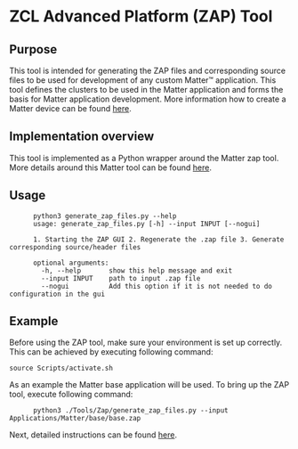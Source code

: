 # ZCL Advanced Platform (ZAP) Tool

## Purpose

This tool is intended for generating the ZAP files and corresponding source files to be used for development of any
custom Matter&trade; application. This tool defines the clusters to be used in the Matter application and forms the basis for
Matter application development. More information how to create a Matter device can be found
[here](../../Applications/Matter/base/README.md#creating-matter-device).


## Implementation overview

This tool is implemented as a Python wrapper around the Matter zap tool. More details around this
Matter tool can be found [here](https://github.com/project-chip/zap/tree/master).

## Usage


```
      python3 generate_zap_files.py --help
      usage: generate_zap_files.py [-h] --input INPUT [--nogui]

      1. Starting the ZAP GUI 2. Regenerate the .zap file 3. Generate corresponding source/header files

      optional arguments:
        -h, --help       show this help message and exit
        --input INPUT    path to input .zap file
        --nogui          Add this option if it is not needed to do configuration in the gui
```

## Example

Before using the ZAP tool, make sure your environment is set up correctly. This can be achieved by executing
following command:

```
source Scripts/activate.sh
```

As an example the Matter base application will be used. To bring up the ZAP tool, execute following command:

```
      python3 ./Tools/Zap/generate_zap_files.py --input Applications/Matter/base/base.zap
```

Next, detailed instructions can be found [here](../../Applications/Matter/base/README.md#creating-matter-device).
